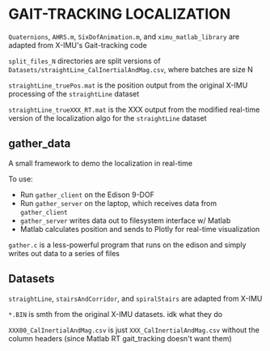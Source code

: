 # GAIT-TRACKING LOCALIZATION
`Quaternions`, `AHRS.m`, `SixDofAnimation.m`, and `ximu_matlab_library` are adapted from X-IMU's Gait-tracking code

`split_files_N` directories are split versions of `Datasets/straightLine_CalInertialAndMag.csv`, where batches are size N

`straightLine_truePos.mat` is the position output from the original X-IMU processing of the `straightLine` dataset

`straightLine_trueXXX_RT.mat` is the XXX output from the modified real-time version of the localization algo for the `straightLine` dataset

## gather_data
A small framework to demo the localization in real-time

To use:
* Run `gather_client` on the Edison 9-DOF
* Run `gather_server` on the laptop, which receives data from `gather_client`
* `gather_server` writes data out to filesystem interface w/ Matlab
* Matlab calculates position and sends to Plotly for real-time visualization

`gather.c` is a less-powerful program that runs on the edison and simply writes out data to a series of files

## Datasets
`straightLine`, `stairsAndCorridor`, and `spiralStairs` are adapted from X-IMU

`*.BIN` is smth from the original X-IMU datasets. idk what they do

`XXX00_CalInertialAndMag.csv` is just `XXX_CalInertialAndMag.csv` without the column headers (since Matlab RT gait_tracking doesn't want them)
